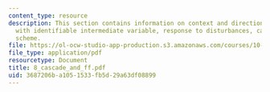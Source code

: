 ```yaml
---
content_type: resource
description: This section contains information on context and direction, a process
  with identifiable intermediate variable, response to disturbances, cascade control
  scheme.
file: https://ol-ocw-studio-app-production.s3.amazonaws.com/courses/10-450-process-dynamics-operations-and-control-spring-2006/3687206ba1051533fb5d29a63df08899_8_cascade_and_ff.pdf
file_type: application/pdf
resourcetype: Document
title: 8_cascade_and_ff.pdf
uid: 3687206b-a105-1533-fb5d-29a63df08899
---
```

